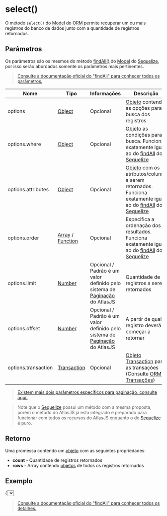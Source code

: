 # select()

O método `select()` do [Model](#orm.model) do [ORM](#orm) permite recuperar um ou mais registros do banco de dados junto com a quantidade de registros retornados.

## Parâmetros

Os parâmetros são os mesmos do método [findAll()](https://sequelize.org/master/class/lib/model.js~Model.html#static-method-findAll) do [Model](#orm.model) do [Sequelize](https://sequelize.org/master/), por isso serão abordados somente os parâmetros mais pertinentes.

> [Consulte a documentação oficial do "findAll" para conhecer todos os parâmetros.](https://sequelize.org/master/class/lib/model.js~Model.html#static-method-findAll)


|Nome|Tipo|Informações|Descrição|
|--|--|--|--|
|options|[Object](https://developer.mozilla.org/pt-BR/docs/Aprender/JavaScript/Objetos/B%C3%A1sico)|Opcional|[Objeto](https://developer.mozilla.org/pt-BR/docs/Aprender/JavaScript/Objetos/B%C3%A1sico) contendo as opções para a busca dos registros|
|options.where|[Object](https://developer.mozilla.org/pt-BR/docs/Aprender/JavaScript/Objetos/B%C3%A1sico)|Opcional|[Objeto](https://developer.mozilla.org/pt-BR/docs/Aprender/JavaScript/Objetos/B%C3%A1sico) as condições para a busca. Funciona exatamente igual ao do [findAll](https://sequelize.org/master/class/lib/model.js~Model.html#static-method-findAll) do [Sequelize](https://sequelize.org/master/)|
|options.attributes|[Object](https://developer.mozilla.org/pt-BR/docs/Aprender/JavaScript/Objetos/B%C3%A1sico)|Opcional|[Objeto](https://developer.mozilla.org/pt-BR/docs/Aprender/JavaScript/Objetos/B%C3%A1sico) com os atributos/colunas a serem retornados. Funciona exatamente igual ao do [findAll](https://sequelize.org/master/class/lib/model.js~Model.html#static-method-findAll) do [Sequelize](https://sequelize.org/master/)|
|options.order|[Array](https://developer.mozilla.org/en-US/docs/Web/JavaScript/Reference/Global_Objects/Array) / [Function](https://sequelize.org/master/class/lib/sequelize.js~Sequelize.html#static-method-fn)|Opcional|Especifica a ordenação dos resultados. Funciona exatamente igual ao do [findAll](https://sequelize.org/master/class/lib/model.js~Model.html#static-method-findAll) do [Sequelize](https://sequelize.org/master/)|
|options.limit|[Number](https://developer.mozilla.org/en-US/docs/Web/JavaScript/Reference/Global_Objects/Number)|Opcional / Padrão é um valor definido pelo sistema de [Paginação](#orm.paginate) do AtlasJS |Quantidade de registros a serem retornados
|options.offset|[Number](https://developer.mozilla.org/en-US/docs/Web/JavaScript/Reference/Global_Objects/Number)|Opcional / Padrão é um valor definido pelo sistema de [Paginação](#orm.paginate) do AtlasJS |A partir de qual registro deverá começar a retornar
|options.transaction|[Transaction](https://sequelize.org/v5/class/lib/transaction.js~Transaction.html)|Opcional|[Objeto](https://developer.mozilla.org/pt-BR/docs/Aprender/JavaScript/Objetos/B%C3%A1sico) [Transaction](https://sequelize.org/v5/class/lib/transaction.js~Transaction.html) para as transações (Consulte [ORM > Transações](#orm.transaction))|

> [Existem mais dois parâmetros específicos para paginação, consulte aqui.](#orm.model.method.select.paginate)

> Note que o [Sequelize](https://sequelize.org/master/) possui um método com a mesma proposta, porém o método do AtlasJS já esta integrado e preparado para funcionar com todos os recursos do AtlasJS enquanto o do [Sequelize](https://sequelize.org/master/) é puro.

## Retorno

Uma promessa contendo um [objeto](https://developer.mozilla.org/pt-BR/docs/Aprender/JavaScript/Objetos/B%C3%A1sico) com as seguintes propriedades:

* **count** - Quantidade de registros retornados
* **rows** - Array contendo [objetos](https://developer.mozilla.org/pt-BR/docs/Aprender/JavaScript/Objetos/B%C3%A1sico) de todos os registros retornados

## Exemplo

{<select>}

> [Consulte a documentação oficial do "findAll" para conhecer todos os detalhes.](https://sequelize.org/master/class/lib/model.js~Model.html#static-method-findAll)